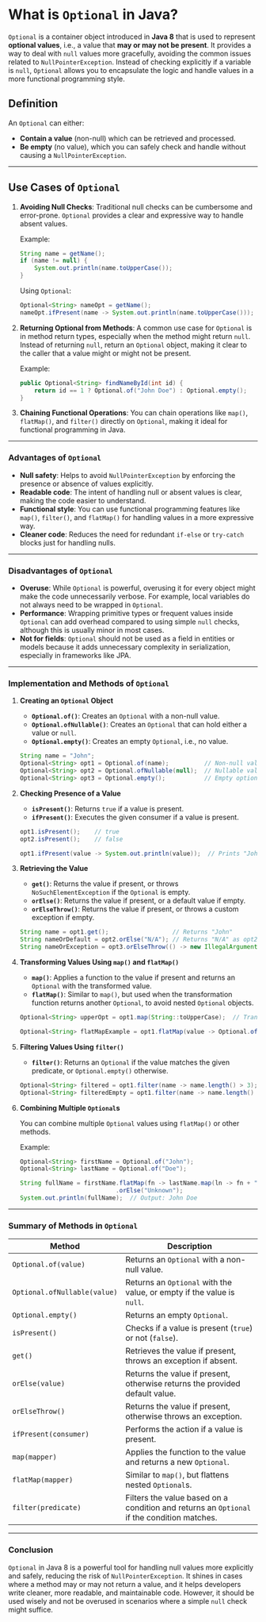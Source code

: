 # **What is `Optional` in Java?**

`Optional` is a container object introduced in **Java 8** that is used to represent **optional values**, i.e., a value that **may or may not be present**. It provides a way to deal with `null` values more gracefully, avoiding the common issues related to `NullPointerException`. Instead of checking explicitly if a variable is `null`, `Optional` allows you to encapsulate the logic and handle values in a more functional programming style.

## **Definition**

An `Optional` can either:
- **Contain a value** (non-null) which can be retrieved and processed.
- **Be empty** (no value), which you can safely check and handle without causing a `NullPointerException`.

---

## **Use Cases of `Optional`**

1. **Avoiding Null Checks**:
   Traditional null checks can be cumbersome and error-prone. `Optional` provides a clear and expressive way to handle absent values.
   
   Example:
   ```java
   String name = getName();
   if (name != null) {
       System.out.println(name.toUpperCase());
   }
   ```
   Using `Optional`:
   ```java
   Optional<String> nameOpt = getName();
   nameOpt.ifPresent(name -> System.out.println(name.toUpperCase()));
   ```

2. **Returning Optional from Methods**:
   A common use case for `Optional` is in method return types, especially when the method might return `null`. Instead of returning `null`, return an `Optional` object, making it clear to the caller that a value might or might not be present.

   Example:
   ```java
   public Optional<String> findNameById(int id) {
       return id == 1 ? Optional.of("John Doe") : Optional.empty();
   }
   ```

3. **Chaining Functional Operations**:
   You can chain operations like `map()`, `flatMap()`, and `filter()` directly on `Optional`, making it ideal for functional programming in Java.

---

### **Advantages of `Optional`**

- **Null safety**: Helps to avoid `NullPointerException` by enforcing the presence or absence of values explicitly.
- **Readable code**: The intent of handling null or absent values is clear, making the code easier to understand.
- **Functional style**: You can use functional programming features like `map()`, `filter()`, and `flatMap()` for handling values in a more expressive way.
- **Cleaner code**: Reduces the need for redundant `if-else` or `try-catch` blocks just for handling nulls.

---

### **Disadvantages of `Optional`**

- **Overuse**: While `Optional` is powerful, overusing it for every object might make the code unnecessarily verbose. For example, local variables do not always need to be wrapped in `Optional`.
- **Performance**: Wrapping primitive types or frequent values inside `Optional` can add overhead compared to using simple `null` checks, although this is usually minor in most cases.
- **Not for fields**: `Optional` should not be used as a field in entities or models because it adds unnecessary complexity in serialization, especially in frameworks like JPA.

---

### **Implementation and Methods of `Optional`**

1. **Creating an `Optional` Object**

   - **`Optional.of()`**: Creates an `Optional` with a non-null value.
   - **`Optional.ofNullable()`**: Creates an `Optional` that can hold either a value or `null`.
   - **`Optional.empty()`**: Creates an empty `Optional`, i.e., no value.

   ```java
   String name = "John";
   Optional<String> opt1 = Optional.of(name);          // Non-null value
   Optional<String> opt2 = Optional.ofNullable(null);  // Nullable value
   Optional<String> opt3 = Optional.empty();           // Empty optional
   ```

2. **Checking Presence of a Value**

   - **`isPresent()`**: Returns `true` if a value is present.
   - **`ifPresent()`**: Executes the given consumer if a value is present.
   
   ```java
   opt1.isPresent();    // true
   opt2.isPresent();    // false
   
   opt1.ifPresent(value -> System.out.println(value));  // Prints "John"
   ```

3. **Retrieving the Value**

   - **`get()`**: Returns the value if present, or throws `NoSuchElementException` if the `Optional` is empty.
   - **`orElse()`**: Returns the value if present, or a default value if empty.
   - **`orElseThrow()`**: Returns the value if present, or throws a custom exception if empty.
   
   ```java
   String name = opt1.get();                  // Returns "John"
   String nameOrDefault = opt2.orElse("N/A"); // Returns "N/A" as opt2 is empty
   String nameOrException = opt3.orElseThrow(() -> new IllegalArgumentException("No value!"));
   ```

4. **Transforming Values Using `map()` and `flatMap()`**

   - **`map()`**: Applies a function to the value if present and returns an `Optional` with the transformed value.
   - **`flatMap()`**: Similar to `map()`, but used when the transformation function returns another `Optional`, to avoid nested `Optional` objects.

   ```java
   Optional<String> upperOpt = opt1.map(String::toUpperCase);  // Transforms "John" to "JOHN"
   
   Optional<String> flatMapExample = opt1.flatMap(value -> Optional.of(value.toUpperCase()));
   ```

5. **Filtering Values Using `filter()`**

   - **`filter()`**: Returns an `Optional` if the value matches the given predicate, or `Optional.empty()` otherwise.

   ```java
   Optional<String> filtered = opt1.filter(name -> name.length() > 3);  // Present, "John"
   Optional<String> filteredEmpty = opt1.filter(name -> name.length() < 3);  // Empty
   ```

6. **Combining Multiple `Optional`s**

   You can combine multiple `Optional` values using `flatMap()` or other methods.

   Example:
   ```java
   Optional<String> firstName = Optional.of("John");
   Optional<String> lastName = Optional.of("Doe");

   String fullName = firstName.flatMap(fn -> lastName.map(ln -> fn + " " + ln))
                              .orElse("Unknown");
   System.out.println(fullName);  // Output: John Doe
   ```

---

### **Summary of Methods in `Optional`**

| Method                | Description                                                                                      |
|-----------------------|--------------------------------------------------------------------------------------------------|
| `Optional.of(value)`   | Returns an `Optional` with a non-null value.                                                     |
| `Optional.ofNullable(value)` | Returns an `Optional` with the value, or empty if the value is `null`.                           |
| `Optional.empty()`     | Returns an empty `Optional`.                                                                     |
| `isPresent()`          | Checks if a value is present (`true`) or not (`false`).                                          |
| `get()`                | Retrieves the value if present, throws an exception if absent.                                   |
| `orElse(value)`        | Returns the value if present, otherwise returns the provided default value.                      |
| `orElseThrow()`        | Returns the value if present, otherwise throws an exception.                                     |
| `ifPresent(consumer)`  | Performs the action if a value is present.                                                       |
| `map(mapper)`          | Applies the function to the value and returns a new `Optional`.                                  |
| `flatMap(mapper)`      | Similar to `map()`, but flattens nested `Optional`s.                                             |
| `filter(predicate)`    | Filters the value based on a condition and returns an `Optional` if the condition matches.       |

---

### **Conclusion**

`Optional` in Java 8 is a powerful tool for handling null values more explicitly and safely, reducing the risk of `NullPointerException`. It shines in cases where a method may or may not return a value, and it helps developers write cleaner, more readable, and maintainable code. However, it should be used wisely and not be overused in scenarios where a simple `null` check might suffice.
